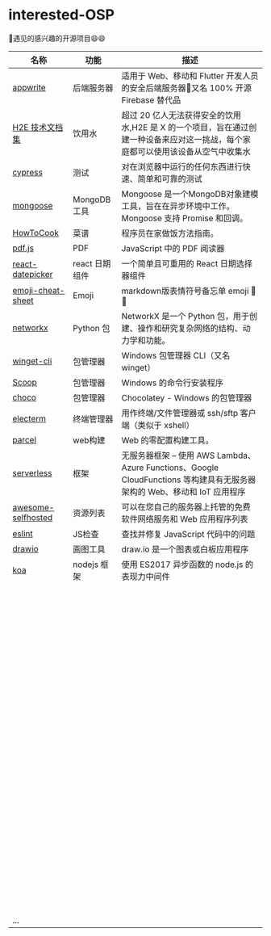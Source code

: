 # interested-OSP
🚀遇见的感兴趣的开源项目:smile::smile:

|名称|功能|描述|
|--------------------------------------------------|----------------|---------------------------------------------------------------------------------------|
| [appwrite](https://github.com/appwrite/appwrite) |后端服务器| 适用于 Web、移动和 Flutter 开发人员的安全后端服务器🚀又名 100% 开源 Firebase 替代品 |
|[H2E 技术文档集](https://github.com/google/h2e_technical_documentation)|饮用水|超过 20 亿人无法获得安全的饮用水,H2E 是 X 的一个项目，旨在通过创建一种设备来应对这一挑战，每个家庭都可以使用该设备从空气中收集水|
|[cypress](https://github.com/cypress-io/cypress)|测试|对在浏览器中运行的任何东西进行快速、简单和可靠的测试|
|[mongoose](https://github.com/Automattic/mongoose)|MongoDB工具|Mongoose 是一个MongoDB对象建模工具，旨在在异步环境中工作。Mongoose 支持 Promise 和回调。|
|[HowToCook](https://github.com/Anduin2017/HowToCook)|菜谱|程序员在家做饭方法指南。|
|[pdf.js](https://github.com/mozilla/pdf.js)|PDF|JavaScript 中的 PDF 阅读器|
|[react-datepicker](https://github.com/Hacker0x01/react-datepicker)|react 日期组件|一个简单且可重用的 React 日期选择器组件|
|[emoji-cheat-sheet](https://github.com/ikatyang/emoji-cheat-sheet)|Emoji|markdown版表情符号备忘单 emoji :rofl::rofl:|
|[networkx](https://github.com/networkx/networkx)|Python 包|NetworkX 是一个 Python 包，用于创建、操作和研究复杂网络的结构、动力学和功能。|
|[winget-cli](https://github.com/microsoft/winget-cli)|包管理器|Windows 包管理器 CLI（又名 winget）|
|[Scoop](https://github.com/ScoopInstaller/Scoop)|包管理器|Windows 的命令行安装程序|
|[choco](https://github.com/chocolatey/choco)|包管理器|Chocolatey - Windows 的包管理器|
|[electerm](https://github.com/electerm/electerm)|终端管理器|用作终端/文件管理器或 ssh/sftp 客户端（类似于 xshell）|
|[parcel](https://github.com/parcel-bundler/parcel)|web构建|Web 的零配置构建工具。|
|[serverless](https://github.com/serverless/serverless)|框架|无服务器框架 – 使用 AWS Lambda、Azure Functions、Google CloudFunctions 等构建具有无服务器架构的 Web、移动和 IoT 应用程序|
|[awesome-selfhosted](https://github.com/awesome-selfhosted/awesome-selfhosted)|资源列表|可以在您自己的服务器上托管的免费软件网络服务和 Web 应用程序列表|
|[eslint](https://github.com/eslint/eslint)|JS检查|查找并修复 JavaScript 代码中的问题|
|[drawio](https://github.com/jgraph/drawio)|画图工具|draw.io 是一个图表或白板应用程序|
[koa](https://github.com/koajs/koa)|nodejs 框架|使用 ES2017 异步函数的 node.js 的表现力中间件
|[]()|||
|[]()|||
|[]()|||
|[]()|||
|[]()|||
|[]()|||
|[]()|||
|[]()||
|[]()||
|[]()||
|[]()||
|[]()||
|[]()||
|[]()||
|[]()||
|[]()||
|[]()||
|[]()||
|[]()||
|[]()||
|[]()||
|[]()||
|[]()||
|[]()||
|[]()||
|[]()||
|[]()||
|[]()||
|[]()||
|[]()||
|[]()||
|[]()||
|[]()||
|[]()||
|[]()||
|[]()||
|[]()||
|[]()||
|[]()||
|[]()||
|[]()||
|[]()||
|[]()||
|[]()||
|[]()||
|[]()||
|[]()||
|[]()||
|[]()||
|[]()||
|[]()||
|[]()||
|[]()||
|[]()||
|[]()||
|[]()||
|[]()||
|[]()||
|[]()||
|[]()||
|[]()||
|[]()||
|[]()||
|[]()||
|[]()||
|[]()||
|[]()||
|[]()||
|[]()||
|[]()||
|[]()||
|[]()||
|[]()||
|[]()||
|[]()||
|[]()||
|[]()||
|[]()||
|[]()||
|[]()||
|[]()||
|[]()||
|[]()||
|[]()||
|[]()||
|[]()||
|[]()||
|[]()||
|[]()||
|[]()||
|[]()||
|[]()||
|[]()||
|[]()||
|[]()||
|[]()||
|[]()||
|[]()||
|[]()||
|[]()||
|[]()||
|[]()||
|[]()||
|[]()||
|[]()||
|[]()||
|[]()||
|[]()||
|[]()||
|...||
